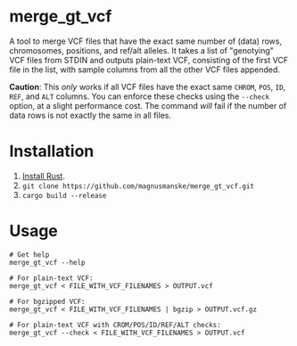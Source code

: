# merge_gt_vcf
A tool to merge VCF files that have the exact same number of (data) rows, chromosomes, positions, and ref/alt alleles. It takes a list of "genotying" VCF files from STDIN and outputs plain-text VCF, consisting of the first VCF file in the list, with sample columns from all the other VCF files appended.

**Caution**: This _only_ works if all VCF files have the exact same `CHROM`, `POS`, `ID`, `REF`, and `ALT` columns. You can enforce these checks using the `--check` option, at a slight performance cost. The command _will_ fail if the number of data rows is not exactly the same in all files.

# Installation
1. [Install Rust](https://www.rust-lang.org/tools/install).
2. `git clone https://github.com/magnusmanske/merge_gt_vcf.git`
3. `cargo build --release`

# Usage
```
# Get help
merge_gt_vcf --help

# For plain-text VCF:
merge_gt_vcf < FILE_WITH_VCF_FILENAMES > OUTPUT.vcf

# For bgzipped VCF:
merge_gt_vcf < FILE_WITH_VCF_FILENAMES | bgzip > OUTPUT.vcf.gz

# For plain-text VCF with CROM/POS/ID/REF/ALT checks:
merge_gt_vcf --check < FILE_WITH_VCF_FILENAMES > OUTPUT.vcf
```
